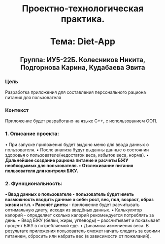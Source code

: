 <h1 align="center"> Проектно-технологическая практика.</h1>
<h1 align="center"> Тема: Diet-App </h1>
<h2 align="center">Группа: ИУ5-22Б. Колесников Никита, Подгорнова Карина, Кудабаева Эвита</h2>

### Цель

Разработка приложения для составления персонального рациона питания для пользователя

### Контекст

Приложение будет разработано на языке C++, c использованием ООП.

<h3>1.	Описание проекта:</h3>
•	При запуске приложения будет выдоно меню для ввода данных о пользователя.
• После анализа будут выданны данные о состоянии здоровья о пользователе(недостаток веса, избыток веса, норма).
•<b> Дальнейшее создание рациона питание и расчеты БЖУ необходымых для пользователя.
•<b> Отслеживание питания пользователя для контроля БЖУ.
  
<h3>2.	Функциональность:</h3>
•	Ввод данных о пользователе </b> - пользователь будет иметь возможность вводить данные о себе: рост, вес, пол, возраст, образ жизни и т.п.
•	Рассчёт диеты </b> - приложение будет расчитывать оптимальную диету, исходя из введёных данных.
•	Калькулятор калорий </b> - определяет сколько калорий рекомендуется потреблять за день.
•	Ввод БЖУ (белки, жиры, углеводы)</b> – рассчитывает и показывает процент БЖУ в потребляемой еде.
•	Динамика измениения веса.
В результате приложения пользователь сможет начать следить за своими питанием, сбросить или набрать вес (в зависимости от пожеланий).
